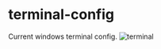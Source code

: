 # terminal-config
Current windows terminal config.
![terminal](https://github.com/JuaniBattiston/terminal-config/assets/68969090/ce656567-02ec-40c9-8ff1-d59edd1d30a7)
